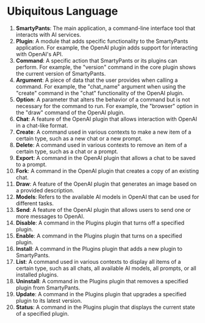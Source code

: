 # Ubiquitous Language

1. **SmartyPants**: The main application, a command-line interface tool that interacts with AI services.
2. **Plugin**: A module that adds specific functionality to the SmartyPants application. For example, the OpenAI plugin adds support for interacting with OpenAI's API.
3. **Command**: A specific action that SmartyPants or its plugins can perform. For example, the "version" command in the core plugin shows the current version of SmartyPants.
4. **Argument**: A piece of data that the user provides when calling a command. For example, the "chat_name" argument when using the "create" command in the "chat" functionality of the OpenAI plugin.
5. **Option**: A parameter that alters the behavior of a command but is not necessary for the command to run. For example, the "browser" option in the "draw" command of the OpenAI plugin.
6. **Chat**: A feature of the OpenAI plugin that allows interaction with OpenAI in a chat-like format.
7. **Create**: A command used in various contexts to make a new item of a certain type, such as a new chat or a new prompt.
8. **Delete**: A command used in various contexts to remove an item of a certain type, such as a chat or a prompt.
9. **Export**: A command in the OpenAI plugin that allows a chat to be saved to a prompt.
10. **Fork**: A command in the OpenAI plugin that creates a copy of an existing chat.
11. **Draw**: A feature of the OpenAI plugin that generates an image based on a provided description.
12. **Models**: Refers to the available AI models in OpenAI that can be used for different tasks.
13. **Send**: A feature of the OpenAI plugin that allows users to send one or more messages to OpenAI.
14. **Disable**: A command in the Plugins plugin that turns off a specified plugin.
15. **Enable**: A command in the Plugins plugin that turns on a specified plugin.
16. **Install**: A command in the Plugins plugin that adds a new plugin to SmartyPants.
17. **List**: A command used in various contexts to display all items of a certain type, such as all chats, all available AI models, all prompts, or all installed plugins.
18. **Uninstall**: A command in the Plugins plugin that removes a specified plugin from SmartyPants.
19. **Update**: A command in the Plugins plugin that upgrades a specified plugin to its latest version.
20. **Status**: A command in the Plugins plugin that displays the current state of a specified plugin.
